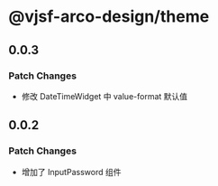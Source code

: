 # @vjsf-arco-design/theme

## 0.0.3

### Patch Changes

- 修改 DateTimeWidget 中 value-format 默认值

## 0.0.2

### Patch Changes

- 增加了 InputPassword 组件
